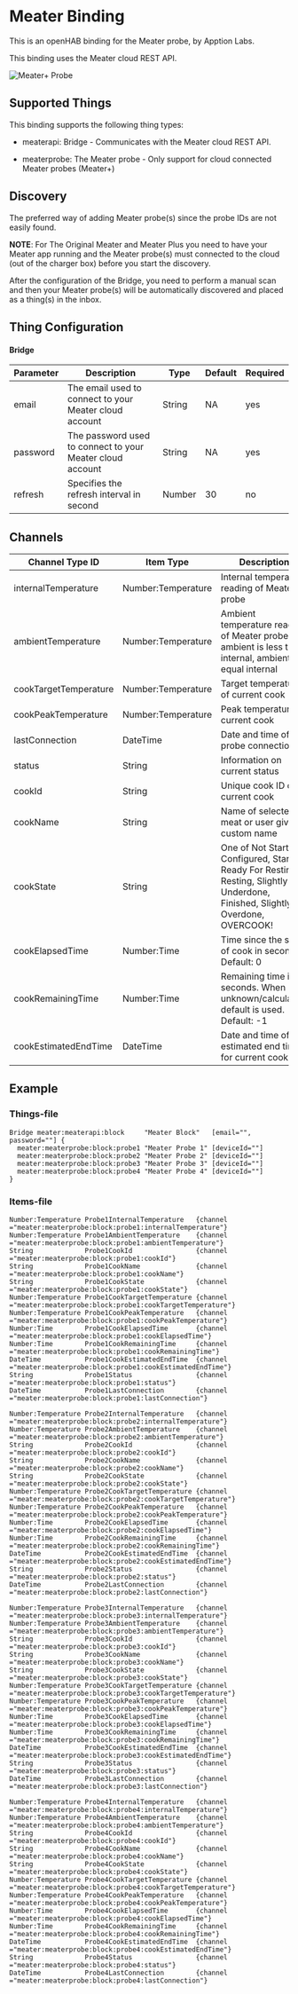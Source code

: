 # Meater Binding

This is an openHAB binding for the Meater probe, by Apption Labs.

This binding uses the Meater cloud REST API.

![Meater+ Probe](doc/meater-plus-side.png)


## Supported Things

This binding supports the following thing types:

- meaterapi: Bridge - Communicates with the Meater cloud REST API.


- meaterprobe: The Meater probe - Only support for cloud connected Meater probes (Meater+) 

## Discovery

The preferred way of adding Meater probe(s) since the probe IDs are not easily found.

**NOTE**: For The Original Meater and Meater Plus you need to have your Meater app running and the Meater probe(s) must connected to the cloud (out of the charger box) before you start the discovery.


After the configuration of the Bridge, you need to perform a manual scan and then your Meater probe(s) will be automatically discovered and placed as a thing(s) in the inbox.



## Thing Configuration

#### Bridge

| Parameter | Description                                                  | Type   | Default  | Required | 
|-----------|--------------------------------------------------------------|--------|----------|----------|
| email     | The email used to connect to your Meater cloud account       | String | NA       | yes      |
| password  | The password used to connect to your Meater cloud account    | String | NA       | yes      |
| refresh   | Specifies the refresh interval in second                     | Number | 30       | no     |

## Channels

| Channel Type ID       | Item Type          | Description                                          | 
|-----------------------|--------------------|------------------------------------------------------|
| internalTemperature   | Number:Temperature | Internal temperature reading of Meater probe         |
| ambientTemperature    | Number:Temperature | Ambient temperature reading of Meater probe.  If ambient is less than internal, ambient will equal internal                                                     |
| cookTargetTemperature | Number:Temperature | Target temperature of current cook                   |
| cookPeakTemperature   | Number:Temperature | Peak temperature of current cook                     |
| lastConnection        | DateTime           | Date and time of last probe connection               |
| status                | String             | Information on current status                        |
| cookId                | String             | Unique cook ID of current cook                       |
| cookName              | String             | Name of selected meat or user given custom name      |   
| cookState             | String             | One of Not Started, Configured, Started, Ready For Resting, Resting, Slightly Underdone, Finished, Slightly Overdone, OVERCOOK!                                 |
| cookElapsedTime       | Number:Time        | Time since the start of cook in seconds. Default: 0  |
| cookRemainingTime     | Number:Time        | Remaining time in seconds. When unknown/calculating default is used. Default: -1                                                                                   |
| cookEstimatedEndTime  | DateTime           | Date and time of estimated end time for current cook |


## Example

### Things-file

````
Bridge meater:meaterapi:block     "Meater Block"   [email="", password=""] {
  meater:meaterprobe:block:probe1 "Meater Probe 1" [deviceId=""]
  meater:meaterprobe:block:probe2 "Meater Probe 2" [deviceId=""]
  meater:meaterprobe:block:probe3 "Meater Probe 3" [deviceId=""]
  meater:meaterprobe:block:probe4 "Meater Probe 4" [deviceId=""]
}
````

### Items-file

````
Number:Temperature Probe1InternalTemperature   {channel ="meater:meaterprobe:block:probe1:internalTemperature"}
Number:Temperature Probe1AmbientTemperature    {channel ="meater:meaterprobe:block:probe1:ambientTemperature"}
String             Probe1CookId                {channel ="meater:meaterprobe:block:probe1:cookId"}
String             Probe1CookName              {channel ="meater:meaterprobe:block:probe1:cookName"}
String             Probe1CookState             {channel ="meater:meaterprobe:block:probe1:cookState"}
Number:Temperature Probe1CookTargetTemperature {channel ="meater:meaterprobe:block:probe1:cookTargetTemperature"}
Number:Temperature Probe1CookPeakTemperature   {channel ="meater:meaterprobe:block:probe1:cookPeakTemperature"}
Number:Time        Probe1CookElapsedTime       {channel ="meater:meaterprobe:block:probe1:cookElapsedTime"}
Number:Time        Probe1CookRemainingTime     {channel ="meater:meaterprobe:block:probe1:cookRemainingTime"}
DateTime           Probe1CookEstimatedEndTime  {channel ="meater:meaterprobe:block:probe1:cookEstimatedEndTime"}
String             Probe1Status                {channel ="meater:meaterprobe:block:probe1:status"}
DateTime           Probe1LastConnection        {channel ="meater:meaterprobe:block:probe1:lastConnection"}

Number:Temperature Probe2InternalTemperature   {channel ="meater:meaterprobe:block:probe2:internalTemperature"}
Number:Temperature Probe2AmbientTemperature    {channel ="meater:meaterprobe:block:probe2:ambientTemperature"}
String             Probe2CookId                {channel ="meater:meaterprobe:block:probe2:cookId"}
String             Probe2CookName              {channel ="meater:meaterprobe:block:probe2:cookName"}
String             Probe2CookState             {channel ="meater:meaterprobe:block:probe2:cookState"}
Number:Temperature Probe2CookTargetTemperature {channel ="meater:meaterprobe:block:probe2:cookTargetTemperature"}
Number:Temperature Probe2CookPeakTemperature   {channel ="meater:meaterprobe:block:probe2:cookPeakTemperature"}
Number:Time        Probe2CookElapsedTime       {channel ="meater:meaterprobe:block:probe2:cookElapsedTime"}
Number:Time        Probe2CookRemainingTime     {channel ="meater:meaterprobe:block:probe2:cookRemainingTime"}
DateTime           Probe2CookEstimatedEndTime  {channel ="meater:meaterprobe:block:probe2:cookEstimatedEndTime"}
String             Probe2Status                {channel ="meater:meaterprobe:block:probe2:status"}
DateTime           Probe2LastConnection        {channel ="meater:meaterprobe:block:probe2:lastConnection"}

Number:Temperature Probe3InternalTemperature   {channel ="meater:meaterprobe:block:probe3:internalTemperature"}
Number:Temperature Probe3AmbientTemperature    {channel ="meater:meaterprobe:block:probe3:ambientTemperature"}
String             Probe3CookId                {channel ="meater:meaterprobe:block:probe3:cookId"}
String             Probe3CookName              {channel ="meater:meaterprobe:block:probe3:cookName"}
String             Probe3CookState             {channel ="meater:meaterprobe:block:probe3:cookState"}
Number:Temperature Probe3CookTargetTemperature {channel ="meater:meaterprobe:block:probe3:cookTargetTemperature"}
Number:Temperature Probe3CookPeakTemperature   {channel ="meater:meaterprobe:block:probe3:cookPeakTemperature"}
Number:Time        Probe3CookElapsedTime       {channel ="meater:meaterprobe:block:probe3:cookElapsedTime"}
Number:Time        Probe3CookRemainingTime     {channel ="meater:meaterprobe:block:probe3:cookRemainingTime"}
DateTime           Probe3CookEstimatedEndTime  {channel ="meater:meaterprobe:block:probe3:cookEstimatedEndTime"}
String             Probe3Status                {channel ="meater:meaterprobe:block:probe3:status"}
DateTime           Probe3LastConnection        {channel ="meater:meaterprobe:block:probe3:lastConnection"}

Number:Temperature Probe4InternalTemperature   {channel ="meater:meaterprobe:block:probe4:internalTemperature"}
Number:Temperature Probe4AmbientTemperature    {channel ="meater:meaterprobe:block:probe4:ambientTemperature"}
String             Probe4CookId                {channel ="meater:meaterprobe:block:probe4:cookId"}
String             Probe4CookName              {channel ="meater:meaterprobe:block:probe4:cookName"}
String             Probe4CookState             {channel ="meater:meaterprobe:block:probe4:cookState"}
Number:Temperature Probe4CookTargetTemperature {channel ="meater:meaterprobe:block:probe4:cookTargetTemperature"}
Number:Temperature Probe4CookPeakTemperature   {channel ="meater:meaterprobe:block:probe4:cookPeakTemperature"}
Number:Time        Probe4CookElapsedTime       {channel ="meater:meaterprobe:block:probe4:cookElapsedTime"}
Number:Time        Probe4CookRemainingTime     {channel ="meater:meaterprobe:block:probe4:cookRemainingTime"}
DateTime           Probe4CookEstimatedEndTime  {channel ="meater:meaterprobe:block:probe4:cookEstimatedEndTime"}
String             Probe4Status                {channel ="meater:meaterprobe:block:probe4:status"}
DateTime           Probe4LastConnection        {channel ="meater:meaterprobe:block:probe4:lastConnection"}
````


